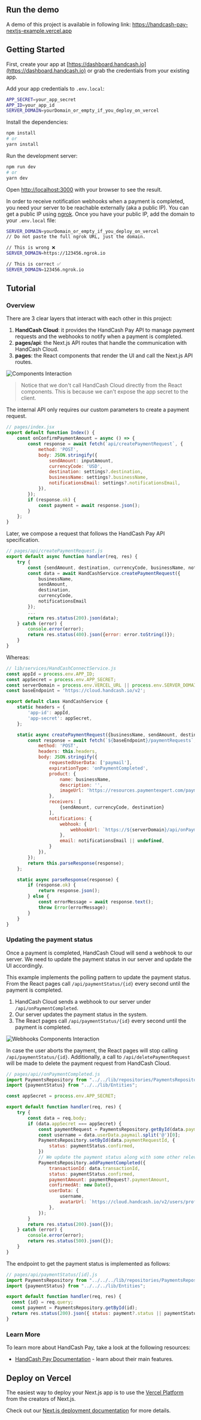 ## Run the demo

A demo of this project is available in following link: https://handcash-pay-nextjs-example.vercel.app

## Getting Started

First, create your app at [https://dashboard.handcash.io](https://dashboard.handcash.io) or grab the credentials from your existing app.


Add your app credentials to `.env.local`:

```bash
APP_SECRET=your_app_secret
APP_ID=your_app_id
SERVER_DOMAIN=yourDomain_or_empty_if_you_deploy_on_vercel
```

Install the dependencies:
```bash
npm install
# or
yarn install
```

Run the development server:

```bash
npm run dev
# or
yarn dev
```

Open [http://localhost:3000](http://localhost:3000) with your browser to see the result.

In order to receive notification webhooks when a payment is completed, you need your server to be reachable externally (aka a public IP). You can get a public IP using [ngrok](https://ngrok.com/).
Once you have your public IP, add the domain to your `.env.local` file:

```bash
SERVER_DOMAIN=yourDomain_or_empty_if_you_deploy_on_vercel
// Do not paste the full ngrok URL, just the domain. 

// This is wrong ❌
SERVER_DOMAIN=https://123456.ngrok.io

// This is correct ✅
SERVER_DOMAIN=123456.ngrok.io
```


## Tutorial

### Overview

There are 3 clear layers that interact with each other in this project:
1) **HandCash Cloud**: it provides the HandCash Pay API to manage payment requests and the webhooks to notify when a payment is completed.
2) **pages/api**: the Next.js API routes that handle the communication with HandCash Cloud.
3) **pages**: the React components that render the UI and call the Next.js API routes.

![Components Interaction](docs/components_interaction.png)

> Notice that we don't call HandCash Cloud directly from the React components. This is because we can't expose the app secret to the client.

The internal API only requires our custom parameters to create a payment request.

```javascript
// pages/index.jsx
export default function Index() {
    const onConfirmPaymentAmount = async () => {
        const response = await fetch(`api/createPaymentRequest`, {
            method: 'POST',
            body: JSON.stringify({
                sendAmount: inputAmount,
                currencyCode: 'USD',
                destination: settings?.destination,
                businessName: settings?.businessName,
                notificationsEmail: settings?.notificationsEmail,
            }),
        });
        if (response.ok) {
            const payment = await response.json();
        }
    };
}
```

Later, we compose a request that follows the HandCash Pay API specification.
```javascript
// pages/api/createPaymentRequest.js
export default async function handler(req, res) {
    try {
        const {sendAmount, destination, currencyCode, businessName, notificationsEmail} = JSON.parse(req.body);
        const data = await HandCashService.createPaymentRequest({
            businessName,
            sendAmount,
            destination,
            currencyCode,
            notificationsEmail
        });
        ...
        return res.status(200).json(data);
    } catch (error) {
        console.error(error);
        return res.status(400).json({error: error.toString()});
    }
}
```

Whereas:
```javascript
// lib/services/HandCashConnectService.js
const appId = process.env.APP_ID;
const appSecret = process.env.APP_SECRET;
const serverDomain = process.env.VERCEL_URL || process.env.SERVER_DOMAIN;
const baseEndpoint = 'https://cloud.handcash.io/v2';

export default class HandCashService {
    static headers = {
        'app-id': appId,
        'app-secret': appSecret,
    };

    static async createPaymentRequest({businessName, sendAmount, destination, currencyCode, notificationsEmail}) {
        const response = await fetch(`${baseEndpoint}/paymentRequests`, {
            method: 'POST',
            headers: this.headers,
            body: JSON.stringify({
                requestedUserData: ['paymail'],
                expirationType: 'onPaymentCompleted',
                product: {
                    name: businessName,
                    description: '',
                    imageUrl: 'https://resources.paymentexpert.com/paymentexpert/2019/05/shutterstock_311420912-1068x1068.jpg',
                },
                receivers: [
                    {sendAmount, currencyCode, destination}
                ],
                notifications: {
                    webhook: {
                        webhookUrl: `https://${serverDomain}/api/onPaymentCompleted`,
                    },
                    email: notificationsEmail || undefined,
                }
            }),
        });
        return this.parseResponse(response);
    };

    static async parseResponse(response) {
        if (response.ok) {
            return response.json();
        } else {
            const errorMessage = await response.text();
            throw Error(errorMessage);
        }
    }
}
```

### Updating the payment status
Once a payment is completed, HandCash Cloud will send a webhook to our server. We need to update the payment status in our server and update the UI accordingly.

This example implements the polling pattern to update the payment status. From the React pages call `/api/paymentStatus/{id}` every second until the payment is completed.

1) HandCash Cloud sends a webhook to our server under `/api/onPaymentCompleted`.
2) Our server updates the payment status in the system.
3) The React pages call `/api/paymentStatus/{id}` every second until the payment is completed.

![Webhooks Components Interaction](docs/webhooks_interaction_diagram.png)

In case the user aborts the payment, the React pages will stop calling `/api/paymentStatus/{id}`. Additionally, a call to `/api/deletePaymentRequest` will be made to delete the payment request from HandCash Cloud.

```javascript
// pages/api//onPaymentCompleted.js
import PaymentsRepository from "../../lib/repositories/PaymentsRepository";
import {paymentStatus} from "../../lib/Entities";

const appSecret = process.env.APP_SECRET;

export default function handler(req, res) {
    try {
        const data = req.body;
        if (data.appSecret === appSecret) {
            const paymentRequest = PaymentsRepository.getById(data.paymentRequestId);
            const username = data.userData.paymail.split('@')[0];
            PaymentsRepository.setById(data.paymentRequestId, {
                status: paymentStatus.confirmed,
            })
            // We update the payment status along with some other relevant information
            PaymentsRepository.addPaymentCompleted({
                transactionId: data.transactionId,
                status: paymentStatus.confirmed,
                paymentAmount: paymentRequest?.paymentAmount,
                confirmedAt: new Date(),
                userData: {
                    username,
                    avatarUrl: `https://cloud.handcash.io/v2/users/profilePicture/${username}`,
                },
            });
        }
        return res.status(200).json({});
    } catch (error) {
        console.error(error);
        return res.status(500).json({});
    }
}
```

The endpoint to get the payment status is implemented as follows:
```javascript
// pages/api/paymentStatus/[id].js
import PaymentsRepository from "../../../lib/repositories/PaymentsRepository";
import {paymentStatus} from "../../../lib/Entities";

export default function handler(req, res) {
  const {id} = req.query;
  const payment = PaymentsRepository.getById(id);
  return res.status(200).json({ status: payment?.status || paymentStatus.unknown });
}
```

### Learn More

To learn more about HandCash Pay, take a look at the following resources:

- [HandCash Pay Documentation](https://docs.handcash.io/docs/overview) - learn about their main features.

## Deploy on Vercel

The easiest way to deploy your Next.js app is to use the [Vercel Platform](https://vercel.com/new) from the creators of Next.js.

Check out our [Next.js deployment documentation](https://nextjs.org/docs/deployment) for more details.
